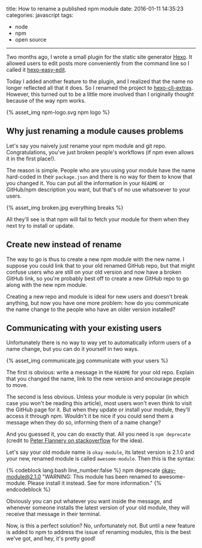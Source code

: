 title: How to rename a published npm module
date: 2016-01-11 14:35:23
categories: javascript
tags:
  - node
  - npm
  - open source
---

Two months ago, I wrote a small plugin for the static site generator [Hexo](http://hexo.io). It allowed users to edit posts more conveniently from the command line so I called it [hexo-easy-edit](https://github.com/greg-js/hexo-easy-edit).

Today I added another feature to the plugin, and I realized that the name no longer reflected all that it does. So I renamed the project to [hexo-cli-extras](https://github.com/greg-js/hexo-cli-extras). However, this turned out to be a little more involved than I originally thought because of the way npm works.

{% asset_img npm-logo.svg npm logo %}

<!-- more -->

## Why just renaming a module causes problems

Let's say you naively just rename your npm module and git repo. Congratulations, you've just broken people's workflows (if npm even allows it in the first place!).

The reason is simple. People who are you using your module have the name hard-coded in their `package.json` and there is no way for them to know that you changed it. You can put all the information in your `README` or GitHub/npm description you want, but that's of no use whatsoever to your users.

{% asset_img broken.jpg everything breaks %}

All they'll see is that npm will fail to fetch your module for them when they next try to install or update.

## Create new instead of rename

The way to go is thus to create a new npm module with the new name. I suppose you could link that to your old renamed GitHub repo, but that might confuse users who are still on your old version and now have a broken GitHub link, so you're probably best off to create a new GitHub repo to go along with the new npm module.

Creating a new repo and module is ideal for new users and doesn't break anything, but now you have one more problem: how do you communicate the name change to the people who have an older version installed?

## Communicating with your existing users

Unfortunately there is no way to way yet to automatically inform users of a name change, but you can do it yourself in two ways.

{% asset_img communicate.jpg communicate with your users %}

The first is obvious: write a message in the `README` for your old repo. Explain that you changed the name, link to the new version and encourage people to move.

The second is less obvious. Unless your module is very popular (in which case you won't be reading this article), most users won't even think to visit the GitHub page for it. But when they update or install your module, they'll access it through npm. Wouldn't it be nice if you could send them a message when they do so, informing them of a name change?

And you guessed it, you can do exactly that. All you need is `npm deprecate` (credit to [Peter Flannery on stackoverflow](http://stackoverflow.com/questions/28371669/renaming-a-published-npm-module) for the idea).

Let's say your old module name is `okay-module`, its latest version is 2.1.0 and your new, renamed module is called `awesome-module`. Then this is the syntax:

{% codeblock lang:bash line_number:false %}
npm deprecate okay-module@2.1.0 "WARNING: This module has been renamed to awesome-module. Please install it instead. See <GitHub page> for more information."
{% endcodeblock %}

Obviously you can put whatever you want inside the message, and whenever someone installs the latest version of your old module, they will receive that message in their terminal.

Now, is this a perfect solution? No, unfortunately not. But until a new feature is added to npm to address the issue of renaming modules, this is the best we've got, and hey, it's pretty good!
